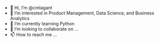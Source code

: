 - 👋 Hi, I’m @cmlagant
- 👀 I’m interested in Product Management, Data Science, and Business Analytics
- 🌱 I’m currently learning Python
- 💞️ I’m looking to collaborate on ...
- 📫 How to reach me ...

<!---
cmlagant/cmlagant is a ✨ special ✨ repository because its `README.md` (this file) appears on your GitHub profile.
You can click the Preview link to take a look at your changes.
--->
